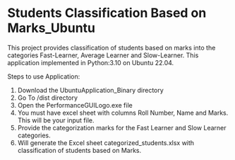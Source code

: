 # Students Classification Based on Marks_Ubuntu

This project provides classification of students based on marks into the categories Fast-Learner, Average Learner and Slow-Learner. This application implemented in Python:3.10 on Ubuntu 22.04.

Steps to use Application:
1. Download the UbuntuApplication_Binary directory
2. Go To /dist directory
3. Open the PerformanceGUILogo.exe file
4. You must have excel sheet with columns Roll Number, Name and Marks. This will be your input file.
5. Provide the categorization marks for the Fast Learner  and Slow Learner categories.
6. Will generate the Excel sheet categorized_students.xlsx with classification of students based on Marks.
